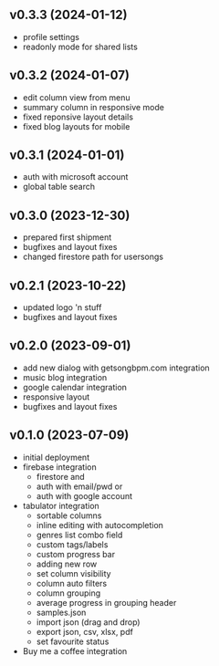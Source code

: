 v0.3.3 (2024-01-12)
-------------------
- profile settings
- readonly mode for shared lists

v0.3.2 (2024-01-07)
-------------------
- edit column view from menu
- summary column in responsive mode
- fixed reponsive layout details
- fixed blog layouts for mobile

v0.3.1 (2024-01-01)
-------------------
- auth with microsoft account
- global table search

v0.3.0 (2023-12-30)
-------------------
- prepared first shipment
- bugfixes and layout fixes
- changed firestore path for usersongs

v0.2.1 (2023-10-22)
-------------------
- updated logo 'n stuff
- bugfixes and layout fixes

v0.2.0 (2023-09-01)
-------------------
- add new dialog with getsongbpm.com integration
- music blog integration
- google calendar integration
- responsive layout
- bugfixes and layout fixes

v0.1.0 (2023-07-09)
-------------------
- initial deployment
- firebase integration
  - firestore and
  - auth with email/pwd or
  - auth with google account
- tabulator integration
  - sortable columns
  - inline editing with autocompletion
  - genres list combo field
  - custom tags/labels
  - custom progress bar
  - adding new row
  - set column visibility
  - column auto filters
  - column grouping 
  - average progress in grouping header
  - samples.json
  - import json (drag and drop)
  - export json, csv, xlsx, pdf
  - set favourite status
- Buy me a coffee integration
